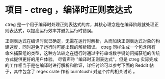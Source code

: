# 项目 - ctreg ，编译时正则表达式
ctreg 是一个用于编译时处理正则表达式的库，其核心理念是在编译阶段就处理正则表达式，以提高运行效率并避免运行时错误。

正则表达式在编译时就已确定，无需在运行时解析，从而加快正则表达式对象的构建速度，同时避免了运行时可能出现的解析错误。
ctreg 同样生成一个包含所有命名捕获组的类型，这种方法较之在运行时通过字符串或数字键访问捕获组的传统方式提供更好的用户体验。
尽管声称 "编译时正则表达式"，但是 ctreg 实际完成的工作相当于是在编译时进行解析和验证，详细讨论可以参考下面的 Reddit 帖子，其中包含了 regex crate 作者 burntsushi 对这个库的相关讨论 。